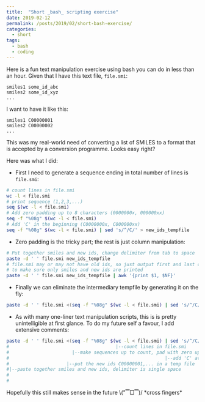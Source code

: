 ```yaml
---
title:  "Short _bash_ scripting exercise"
date: 2019-02-12
permalink: /posts/2019/02/short-bash-exercise/
categories: 
  - short
tags:
  - bash
  - coding
---
```

Here is a fun text manipulation exercise using bash you can do in less than an hour.
Given that I have this text file, `file.smi`:
```
smiles1 some_id_abc
smiles2 some_id_xyz
...
```
I want to have it like this:
```
smiles1 C00000001
smiles2 C00000002
...
```
This was my real-world need of converting a list of SMILES to a format that is accepted by a conversion programme. Looks easy right? 

Here was what I did:
- First I need to generate a sequence ending in total number of lines is `file.smi`:
```bash
# count lines in file.smi
wc -l < file.smi
# print sequence (1,2,3,...)
seq $(wc -l < file.smi)
# Add zero padding up to 8 characters (0000000x, 000000xx) 
seq -f "%08g" $(wc -l < file.smi)
# Add 'C' in the beginning (C0000000x, C000000xx) 
seq -f "%08g" $(wc -l < file.smi) | sed 's/^/C/' > new_ids_tempfile
```
- Zero padding is the tricky part; the rest is just column manipulation:
```bash
# Put together smiles and new ids, change delimiter from tab to space
paste -d ' ' file.smi new_ids_tempfile
# file.smi may or may not have old ids, so just output first and last columns 
# to make sure only smiles and new ids are printed
paste -d ' ' file.smi new_ids_tempfile | awk '{print $1, $NF}'
```
- Finally we can eliminate the intermediary tempfile by generating it on the fly:
```bash
paste -d ' ' file.smi <(seq -f "%08g" $(wc -l < file.smi) | sed 's/^/C/') | awk '{print $1, $NF}'
```
- As with many one-liner text manipulation scripts, this is is pretty unintelligible at first glance. To do my future self a favour, I add extensive comments:
```bash
paste -d ' ' file.smi <(seq -f "%08g" $(wc -l < file.smi) | sed 's/^/C/') | awk '{print $1, $NF}'
#                                       |--count lines in file.smi         
#                       |--make sequences up to count, pad with zero up to 8 char width                
#                                                         |--add 'C' at beginning
#                     |--put the new ids C00000001,... in a temp file             
#|--paste together smiles and new ids, delimiter is single space                
#                                                                         |--finally, only output 
#                                                                            first and last columns
```

Hopefully this still makes sense in the future \\("▔□▔)\/ \*cross fingers\* 
